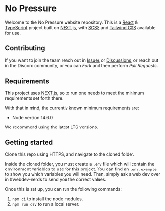 # No Pressure

Welcome to the No Pressure website repository. This is a [React](https://react.dev/) & [TypeScript](https://www.typescriptlang.org/) project built on [NEXT.js](https://nextjs.org/), with [SCSS](https://sass-lang.com/) and [Tailwind CSS](https://tailwindcss.com/) available for use.

## Contributing

If you want to join the team reach out in [Issues](https://github.com/drunkenvalley/no-pressure/issues) or [Discussions](https://github.com/drunkenvalley/no-pressure/discussions), or reach out in the Discord community, or you can *Fork* and then perform *Pull Requests*.

## Requirements

This project uses [NEXT.js](https://nextjs.org/), so to run one needs to meet the minimum requirements set forth there.

With that in mind, the currently known minimum requirements are:

* Node version 14.6.0

We recommend using the latest LTS versions.

## Getting started

Clone this repo using HTTPS, and navigate to the cloned folder. 

Inside the cloned folder, you must create a `.env` file which will contain the environment variables to use for this project. You can find an `.env.example` to show you which variables you will need. Then, simply ask a web dev over in #webdev-nerds to send you the correct values.

Once this is set up, you can run the following commands:
1. `npm ci` to install the node modules. 
2. `npm run dev` to run a local server.
